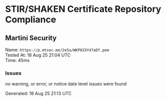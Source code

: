 # STIR/SHAKEN Certificate Repository Compliance

## Martini Security

Name: `https://p.mtsec.me/2e5a/WKP0ZXY47aDf.pem`\
Tested At: 18 Aug 25 21:04 UTC\
Time: 45ms

### Issues

no warning, or error, or notice date level issues were found

Generated: 18 Aug 25 21:13 UTC